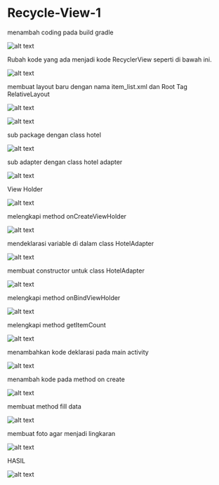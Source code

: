 # Recycle-View-1

menambah coding pada build gradle

![alt text](https://github.com/NurulAin1/Recycle-View-1/blob/master/RecyclerView1/1.png)

Rubah kode yang ada menjadi kode RecyclerView seperti di bawah ini. 

![alt text](https://github.com/NurulAin1/Recycle-View-1/blob/master/RecyclerView1/2.PNG)

membuat layout baru dengan nama item_list.xml dan Root Tag RelativeLayout

![alt text](https://github.com/NurulAin1/Recycle-View-1/blob/master/RecyclerView1/3.PNG)

![alt text](https://github.com/NurulAin1/Recycle-View-1/blob/master/RecyclerView1/4.PNG)

sub package dengan class hotel

![alt text](https://github.com/NurulAin1/Recycle-View-1/blob/master/RecyclerView1/5.PNG)

sub adapter dengan class hotel adapter

![alt text](https://github.com/NurulAin1/Recycle-View-1/blob/master/RecyclerView1/6.PNG)

View Holder

![alt text](https://github.com/NurulAin1/Recycle-View-1/blob/master/RecyclerView1/7.PNG)

melengkapi method onCreateViewHolder 

![alt text](https://github.com/NurulAin1/Recycle-View-1/blob/master/RecyclerView1/8.PNG)

mendeklarasi variable di dalam class HotelAdapter 

![alt text](https://github.com/NurulAin1/Recycle-View-1/blob/master/RecyclerView1/9.PNG)

membuat constructor untuk class HotelAdapter 

![alt text](https://github.com/NurulAin1/Recycle-View-1/blob/master/RecyclerView1/10.PNG)

melengkapi method onBindViewHolder 

![alt text](https://github.com/NurulAin1/Recycle-View-1/blob/master/RecyclerView1/11.PNG)

melengkapi method getItemCount 

![alt text](https://github.com/NurulAin1/Recycle-View-1/blob/master/RecyclerView1/12.PNG)

menambahkan kode deklarasi pada main activity

![alt text](https://github.com/NurulAin1/Recycle-View-1/blob/master/RecyclerView1/13.PNG)

menambah kode pada method on create

![alt text](https://github.com/NurulAin1/Recycle-View-1/blob/master/RecyclerView1/14.PNG)

membuat method fill data

![alt text](https://github.com/NurulAin1/Recycle-View-1/blob/master/RecyclerView1/15.PNG)

membuat foto agar menjadi lingkaran

![alt text](https://github.com/NurulAin1/Recycle-View-1/blob/master/RecyclerView1/16.PNG)

HASIL

![alt text](https://github.com/NurulAin1/Recycle-View-1/blob/master/RecyclerView1/hasil.jpeg)
